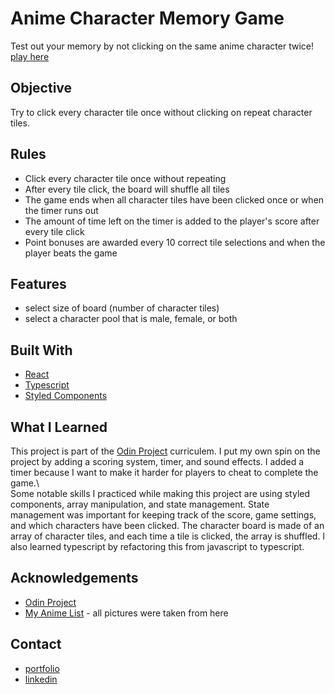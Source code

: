 # Anime Character Memory Game
Test out your memory by not clicking on the same anime character twice!
 [play here](https://candid-creponne-edb9ea.netlify.app/)

## Objective
  Try to click every character tile once without clicking on repeat character tiles.

## Rules
*  Click every character tile once without repeating
*  After every tile click, the board will shuffle all tiles
*  The game ends when all character tiles have been clicked once or when the timer runs out
*  The amount of time left on the timer is added to the player's score after every tile click
*  Point bonuses are awarded every 10 correct tile selections and when the player beats the game

## Features
* select size of board (number of character tiles)
* select a character pool that is male, female, or both


## Built With
* [React](https://reactjs.org/)
* [Typescript](https://www.typescriptlang.org/)
* [Styled Components](https://styled-components.com/)

## What I Learned
  This project is part of the [Odin Project](https://www.theodinproject.com/dashboard) curriculem.  I put my own spin on the project by adding a scoring system, timer, and sound effects.  I added a timer because I want to make it harder for players to cheat to complete the game.\    
  Some notable skills I practiced while making this project are using styled components, array manipulation, and state management.
State management was important for keeping track of the score, game settings, and which characters have been clicked.  The character board is made of an array of character tiles, and each time a tile is clicked, the array is shuffled.
I also learned typescript by refactoring this from javascript to typescript. 

## Acknowledgements
* [Odin Project](https://www.theodinproject.com/dashboard) 
* [My Anime List](https://myanimelist.net/) - all pictures were taken from here

## Contact
* [portfolio](https://pongpwner.github.io/eric-shyu-portfolio/) 
* [linkedin](https://www.linkedin.com/in/eric-shyu-105a84191/)
